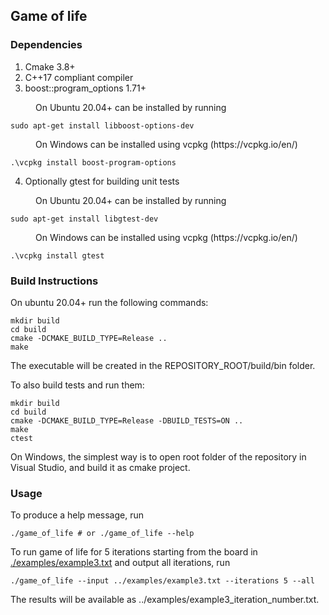 ## Game of life
### Dependencies
1. Cmake 3.8+
2. C++17 compliant compiler
3. boost::program_options 1.71+
<dd> On Ubuntu 20.04+ can be installed by running </dd>

```
sudo apt-get install libboost-options-dev
```

<dd> On Windows can be installed using vcpkg (https://vcpkg.io/en/) </dd>

```
.\vcpkg install boost-program-options
```
4. Optionally gtest for building unit tests
<dd> On Ubuntu 20.04+ can be installed by running </dd>

```
sudo apt-get install libgtest-dev
```

<dd> On Windows can be installed using vcpkg (https://vcpkg.io/en/) </dd>

```
.\vcpkg install gtest
```


### Build Instructions
On ubuntu 20.04+ run the following commands:
```
mkdir build
cd build
cmake -DCMAKE_BUILD_TYPE=Release ..
make
```
The executable will be created in the  REPOSITORY_ROOT/build/bin folder.

To also build tests and run them:
```
mkdir build
cd build
cmake -DCMAKE_BUILD_TYPE=Release -DBUILD_TESTS=ON ..
make
ctest
```

On Windows, the simplest way is to open root folder of the repository in Visual Studio, and build it as cmake project.

### Usage
To produce a help message, run
```
./game_of_life # or ./game_of_life --help
```

To run game of life for 5 iterations starting from the board in [./examples/example3.txt](./examples/example3.txt) and output all iterations, run
```
./game_of_life --input ../examples/example3.txt --iterations 5 --all
```
The results will be available as ../examples/example3_iteration_number.txt.
